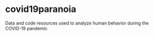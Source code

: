 # covid19paranoia
Data and code resources used to analyze human behavior during the COVID-19 pandemic
